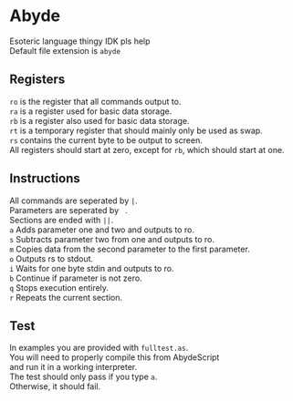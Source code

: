 # Abyde
Esoteric language thingy IDK pls help    
Default file extension is `abyde`
## Registers
`ro` is the register that all commands output to.    
`ra` is a register used for basic data storage.    
`rb` is a register also used for basic data storage.    
`rt` is a temporary register that should mainly only be used as swap.    
`rs` contains the current byte to be output to screen.    
All registers should start at zero, except for `rb`, which should start at one.
## Instructions
All commands are seperated by `|`.    
Parameters are seperated by ` `.    
Sections are ended with `||`.    
`a` Adds parameter one and two and outputs to ro.    
`s` Subtracts parameter two from one and outputs to ro.    
`m` Copies data from the second parameter to the first parameter.    
`o` Outputs rs to stdout.    
`i` Waits for one byte stdin and outputs to ro.    
`b` Continue if parameter is not zero.    
`q` Stops execution entirely.    
`r` Repeats the current section.    
## Test
In examples you are provided with `fulltest.as`.    
You will need to properly compile this from AbydeScript    
and run it in a working interpreter.    
The test should only pass if you type `a`.    
Otherwise, it should fail.